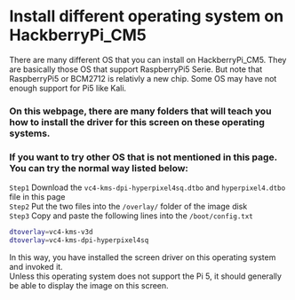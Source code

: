 # Install different operating system on HackberryPi_CM5

There are many different OS that you can install on HackberryPi_CM5. They are basically those OS that support RaspberryPi5 Serie. 
But note that RaspberryPi5 or BCM2712 is relativly a new chip. Some OS may have not enough support for Pi5 like Kali.  

### On this webpage, there are many folders that will teach you how to install the driver for this screen on these operating systems.

### If you want to try other OS that is not mentioned in this page. You can try the normal way listed below:

```Step1``` Download the ```vc4-kms-dpi-hyperpixel4sq.dtbo``` and ```hyperpixel4.dtbo``` file in this page  
```Step2``` Put the two files into the ```/overlay/``` folder of the image disk  
```Step3```  Copy and paste the following lines into the ```/boot/config.txt```  
```sh
dtoverlay=vc4-kms-v3d
dtoverlay=vc4-kms-dpi-hyperpixel4sq
```
In this way, you have installed the screen driver on this operating system and invoked it.  
Unless this operating system does not support the Pi 5, it should generally be able to display the image on this screen.
